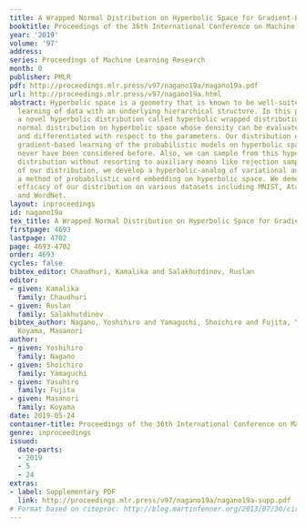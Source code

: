 ```yaml
---
title: A Wrapped Normal Distribution on Hyperbolic Space for Gradient-Based Learning
booktitle: Proceedings of the 36th International Conference on Machine Learning
year: '2019'
volume: '97'
address: 
series: Proceedings of Machine Learning Research
month: 0
publisher: PMLR
pdf: http://proceedings.mlr.press/v97/nagano19a/nagano19a.pdf
url: http://proceedings.mlr.press/v97/nagano19a.html
abstract: Hyperbolic space is a geometry that is known to be well-suited for representation
  learning of data with an underlying hierarchical structure. In this paper, we present
  a novel hyperbolic distribution called hyperbolic wrapped distribution, a wrapped
  normal distribution on hyperbolic space whose density can be evaluated analytically
  and differentiated with respect to the parameters. Our distribution enables the
  gradient-based learning of the probabilistic models on hyperbolic space that could
  never have been considered before. Also, we can sample from this hyperbolic probability
  distribution without resorting to auxiliary means like rejection sampling. As applications
  of our distribution, we develop a hyperbolic-analog of variational autoencoder and
  a method of probabilistic word embedding on hyperbolic space. We demonstrate the
  efficacy of our distribution on various datasets including MNIST, Atari 2600 Breakout,
  and WordNet.
layout: inproceedings
id: nagano19a
tex_title: A Wrapped Normal Distribution on Hyperbolic Space for Gradient-Based Learning
firstpage: 4693
lastpage: 4702
page: 4693-4702
order: 4693
cycles: false
bibtex_editor: Chaudhuri, Kamalika and Salakhutdinov, Ruslan
editor:
- given: Kamalika
  family: Chaudhuri
- given: Ruslan
  family: Salakhutdinov
bibtex_author: Nagano, Yoshihiro and Yamaguchi, Shoichiro and Fujita, Yasuhiro and
  Koyama, Masanori
author:
- given: Yoshihiro
  family: Nagano
- given: Shoichiro
  family: Yamaguchi
- given: Yasuhiro
  family: Fujita
- given: Masanori
  family: Koyama
date: 2019-05-24
container-title: Proceedings of the 36th International Conference on Machine Learning
genre: inproceedings
issued:
  date-parts:
  - 2019
  - 5
  - 24
extras:
- label: Supplementary PDF
  link: http://proceedings.mlr.press/v97/nagano19a/nagano19a-supp.pdf
# Format based on citeproc: http://blog.martinfenner.org/2013/07/30/citeproc-yaml-for-bibliographies/
---
```


